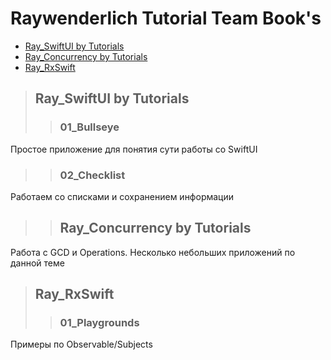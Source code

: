 Raywenderlich Tutorial Team Book's 
=========================

+ [Ray_SwiftUI by Tutorials](#Ray_SwiftUI)
+ [Ray_Concurrency by Tutorials](#Ray_Concurrency)
+ [Ray_RxSwift](#Ray_RxSwift)

>## <a name="Ray_SwiftUI"></a> Ray_SwiftUI by Tutorials
>>### 01_Bullseye
Простое приложение для понятия сути работы со SwiftUI

>>### 02_Checklist
Работаем со списками и сохранением информации


>>## <a name="Ray_Concurrency"></a> Ray_Concurrency by Tutorials
Работа с GCD и Operations. Несколько небольших приложений по данной теме


>## <a name="Ray_RxSwift"></a> Ray_RxSwift
>>### 01_Playgrounds
Примеры по Observable/Subjects
